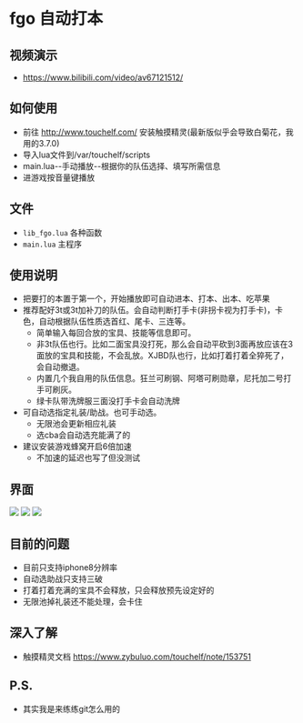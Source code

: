 # fgo 自动打本
## 视频演示
* https://www.bilibili.com/video/av67121512/

## 如何使用
* 前往 http://www.touchelf.com/ 安装触摸精灵(最新版似乎会导致白菊花，我用的3.7.0)
* 导入lua文件到/var/touchelf/scripts
* main.lua--手动播放--根据你的队伍选择、填写所需信息
* 进游戏按音量键播放
## 文件
* `lib_fgo.lua` 各种函数
* `main.lua` 主程序
## 使用说明
* 把要打的本置于第一个，开始播放即可自动进本、打本、出本、吃苹果
* 推荐配好3t或3t加补刀的队伍。会自动判断打手卡(非拐卡视为打手卡)，卡色，自动根据队伍性质选首红、尾卡、三连等。
  * 简单输入每回合放的宝具、技能等信息即可。
  * 非3t队伍也行。比如二面宝具没打死，那么会自动平砍到3面再放应该在3面放的宝具和技能，不会乱放。XJBD队也行，比如打着打着全猝死了，会自动撤退。
  * 内置几个我自用的队伍信息。狂兰可刷钢、阿塔可刷勋章，尼托加二号打手可刷灰。
  * 绿卡队带洗牌服三面没打手卡会自动洗牌
* 可自动选指定礼装/助战。也可手动选。
  * 无限池会更新相应礼装
  * 选cba会自动选充能满了的
* 建议安装游戏蜂窝开启6倍加速
  * 不加速的延迟也写了但没测试


## 界面
![](https://github.com/brendonjkding/fgo_lua_test/raw/master/pic/1.PNG) 
![](https://github.com/brendonjkding/fgo_lua_test/raw/master/pic/2.PNG) 
![](https://github.com/brendonjkding/fgo_lua_test/raw/master/pic/3.PNG) 

## 目前的问题
* 目前只支持iphone8分辨率
* 自动选助战只支持三破
* 打着打着充满的宝具不会释放，只会释放预先设定好的
* 无限池掉礼装还不能处理，会卡住

## 深入了解
* 触摸精灵文档 https://www.zybuluo.com/touchelf/note/153751
## P.S.
* 其实我是来练练git怎么用的
